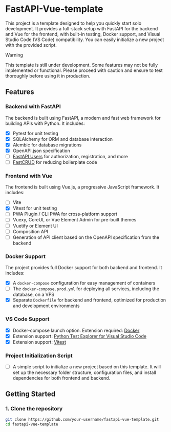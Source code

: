 # FastAPI-Vue-template

This project is a template designed to help you quickly start solo development. It provides a full-stack setup with FastAPI for the backend and Vue for the frontend, with built-in testing, Docker support, and Visual Studio Code (VS Code) compatibility. You can easily initialize a new project with the provided script.

> [!WARNING]  
> This template is still under development. Some features may not be fully implemented or functional. Please proceed with caution and ensure to test thoroughly before using it in production.

## Features

### Backend with FastAPI
The backend is built using FastAPI, a modern and fast web framework for building APIs with Python. It includes:
- [x] Pytest for unit testing
- [x] SQLAlchemy for ORM and database interaction
- [x] Alembic for database migrations
- [x] OpenAPI.json specification
- [ ] [FastAPI Users](https://github.com/fastapi-users/fastapi-users) for authorization, registration, and more
- [ ] [FastCRUD](https://github.com/igorbenav/fastcrud) for reducing boilerplate code

### Frontend with Vue
The frontend is built using Vue.js, a progressive JavaScript framework. It includes:
- [ ] Vite
- [x] Vitest for unit testing
- [ ] PWA Plugin / CLI PWA for cross-platform support
- [ ] Vuexy, CoreUI, or Vue Element Admin for pre-built themes
- [ ] Vuetify or Element UI
- [ ] Composition API
- [ ] Generation of API client based on the OpenAPI specification from the backend

### Docker Support
The project provides full Docker support for both backend and frontend. It includes:
- [x] A `docker-compose` configuration for easy management of containers
- [ ] The `docker-compose.prod.yml` for deploying all services, including the database, on a VPS
- [x] Separate `Dockerfile` for backend and frontend, optimized for production and development environments

### VS Code Support
- [x] Docker-compose launch option. Extension required: [Docker](https://marketplace.visualstudio.com/items?itemName=ms-azuretools.vscode-docker)
- [x] Extension support: [Python Test Explorer for Visual Studio Code](https://marketplace.visualstudio.com/items?itemName=LittleFoxTeam.vscode-python-test-adapter)
- [x] Extension support: [Vitest](https://marketplace.visualstudio.com/items?itemName=vitest.explorer)

### Project Initialization Script
- [ ] A simple script to initialize a new project based on this template. It will set up the necessary folder structure, configuration files, and install dependencies for both frontend and backend.

## Getting Started

### 1. Clone the repository

```bash
git clone https://github.com/your-username/fastapi-vue-template.git
cd fastapi-vue-template
